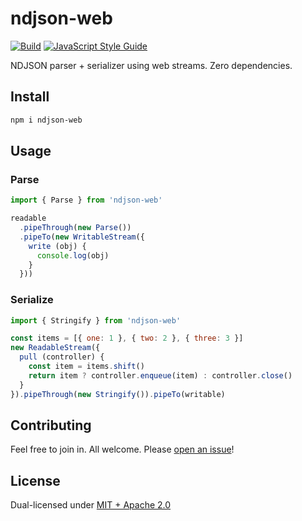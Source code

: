 # ndjson-web

[![Build](https://github.com/alanshaw/ndjson-web/actions/workflows/build.yml/badge.svg)](https://github.com/alanshaw/ndjson-web/actions/workflows/build.yml)
[![JavaScript Style Guide](https://img.shields.io/badge/code_style-standard-brightgreen.svg)](https://standardjs.com)

NDJSON parser + serializer using web streams. Zero dependencies.

## Install

```sh
npm i ndjson-web
```

## Usage

### Parse

```js
import { Parse } from 'ndjson-web'

readable
  .pipeThrough(new Parse())
  .pipeTo(new WritableStream({
    write (obj) {
      console.log(obj)
    }
  }))
```

### Serialize

```js
import { Stringify } from 'ndjson-web'

const items = [{ one: 1 }, { two: 2 }, { three: 3 }]
new ReadableStream({
  pull (controller) {
    const item = items.shift()
    return item ? controller.enqueue(item) : controller.close()
  }
}).pipeThrough(new Stringify()).pipeTo(writable)
```

## Contributing

Feel free to join in. All welcome. Please [open an issue](https://github.com/alanshaw/ndjson-web/issues)!

## License

Dual-licensed under [MIT + Apache 2.0](https://github.com/alanshaw/ndjson-web/blob/main/LICENSE.md)
